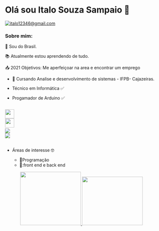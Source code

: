 # Olá sou Italo Souza Sampaio :wave:

  
 <a href = "mailto:italo12346@gmail.com"><img src="https://img.shields.io/badge/-Gmail-%23333?style=for-the-badge&logo=gmail&logoColor=white" target="_blank" title="italo12346@gmail.com"></a>
 </div>


### Sobre mim:

 :house_with_garden: Sou do Brasil.

:books: Atualmente estou aprendendo de tudo.

:outbox_tray: 2021 Objetivos: Me aperfeiçoar na area e encontrar um emprego

  *  🏫 Cursando Analise e desenvolvimento de sistemas  - IFPB- Cajazeiras.

  *  Técnico em Informática :white_check_mark:
  *  Progamador de Arduino :white_check_mark:
  <code>
<img height  = "30" src = "https://img.shields.io/badge/Java-ED8B00?style=for-the-badge&logo=java&logoColor=white">
<img height = "30" src = "https://img.shields.io/badge/C-00599C?style=for-the-badge&logo=c&logoColor=white"> 
<img heigth = "20" src ="https://img.shields.io/badge/HTML5-E34F26?style=for-the-badge&logo=html5&logoColor=white">
<img heigth = "20" src = "https://img.shields.io/badge/CSS3-1572B6?style=for-the-badge&logo=css3&logoColor=white">	
 </code>
 
 
* Áreas de interesse :nerd_face:

  * :blue_book:Programação
  * 📘:front end e back end

<div align="center">
  <a href="https://github.com/italo12346">
  <img height="176em" width="200px" src="https://github-readme-stats.vercel.app/api?username=italo12346&show_icons=true&theme=radical&include_all_commits=true&count_private=true"/>
  <img height="160em" width ="200px"src="https://github-readme-stats.vercel.app/api/top-langs/?username=italo12346&layout=compact&langs_count=7&theme=radical"/>
</div>
